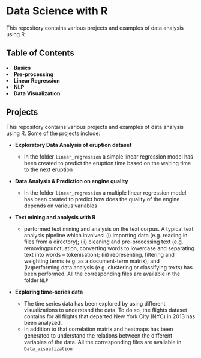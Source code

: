 

# Data Science with R

This repository contains various projects and examples of data analysis using R. 

## Table of Contents

<li><b>Basics</b></li>
<li><b>Pre-processing</b></li>
<li><b>Linear Regression</b></li>
<li><b>NLP</b></li>
<li><b>Data Visualization</b></li>


## Projects

This repository contains various projects and examples of data analysis using R. Some of the projects include:

- <ui><b>Exploratory Data Analysis of eruption dataset</b></ui> 
  -  In the folder `linear_regression` a simple linear regression model has been created to predict the eruption time based on the waiting time to the next eruption
  
- <b>Data Analysis & Prediction on engine quality</b> 
  -  In the folder `linear_regression` a multiple linear regression model has been created to predict how does the quality of the engine depends on various     variables</li>
- <b>Text mining and analysis with R</b>
   -  performed text mining and analysis on the text corpus. A typical text analysis pipeline which involves: (i) importing data (e.g. reading in files from a directory); (ii) cleaning and pre-processing text (e.g. removingpunctuation, converting words to lowercase and separating text into words – tokenisation);
(iii) representing, filtering and weighting terms (e.g. as a document-term matrix); and 
(iv)performing data analysis (e.g. clustering or classifying texts) has been performed. All the corresponding files are available in the folder `NLP`
  
- <b>Exploring time-series data</b>
  -  The tine series data has been explored by using different visualizations to understand the data. To do so, the flights dataset contains for all flights that departed New York City (NYC) in 2013 has been analyzed.
  -  In addition to that correlation matrix and heatmaps has been generated to understand the relations between the different variables of the data. All the corresponding files are available in `Data_visualization`
